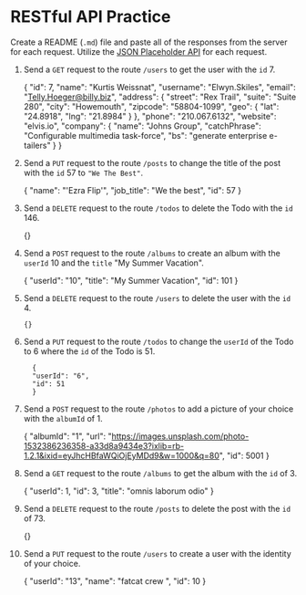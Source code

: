 # RESTful API Practice

Create a README (`.md`) file and paste all of the responses from the server for each request. Utilize the [JSON Placeholder API](https://jsonplaceholder.typicode.com/) for each request.

1.  Send a `GET` request to the route `/users` to get the user with the `id` 7.

    {
    "id": 7,
    "name": "Kurtis Weissnat",
    "username": "Elwyn.Skiles",
    "email": "Telly.Hoeger@billy.biz",
    "address": {
    "street": "Rex Trail",
    "suite": "Suite 280",
    "city": "Howemouth",
    "zipcode": "58804-1099",
    "geo": {
    "lat": "24.8918",
    "lng": "21.8984"
    }
    },
    "phone": "210.067.6132",
    "website": "elvis.io",
    "company": {
    "name": "Johns Group",
    "catchPhrase": "Configurable multimedia task-force",
    "bs": "generate enterprise e-tailers"
    }
    }

2.  Send a `PUT` request to the route `/posts` to change the title of the post with the `id` 57 to `"We The Best"`.

    {
    "name": "'Ezra Flip'",
    "job_title": "We the best",
    "id": 57
    }

3.  Send a `DELETE` request to the route `/todos` to delete the Todo with the `id` 146.

    {}

4.  Send a `POST` request to the route `/albums` to create an album with the `userId` 10 and the `title` "My Summer Vacation".

    {
    "userId": "10",
    "title": "My Summer Vacation",
    "id": 101
    }

5.  Send a `DELETE` request to the route `/users` to delete the user with the `id` 4.

        {}

6.  Send a `PUT` request to the route `/todos` to change the `userId` of the Todo to 6 where the `id` of the Todo is 51.

          {
          "userId": "6",
          "id": 51
          }

7)  Send a `POST` request to the route `/photos` to add a picture of your choice with the `albumId` of 1.

    {
    "albumId": "1",
    "url": "https://images.unsplash.com/photo-1532386236358-a33d8a9434e3?ixlib=rb-1.2.1&ixid=eyJhcHBfaWQiOjEyMDd9&w=1000&q=80",
    "id": 5001
    }

8.  Send a `GET` request to the route `/albums` to get the album with the `id` of 3.

    {
    "userId": 1,
    "id": 3,
    "title": "omnis laborum odio"
    }

9.  Send a `DELETE` request to the route `/posts` to delete the post with the `id` of 73.

    {}

10. Send a `PUT` request to the route `/users` to create a user with the identity of your choice.

    {
    "userId": "13",
    "name": "fatcat crew ",
    "id": 10
    }

